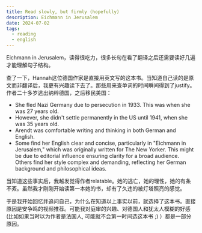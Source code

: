 ```yaml
---
title: Read slowly, but firmly (hopefully)
description: Eichmann in Jerusalem
date: 2024-07-02
tags:
  - reading
  - english
---
```

Eichmann in Jerusalem，读得很吃力，很多长句在看了翻译之后还需要读好几遍才能理解句子结构。

查了一下，Hannah这位德国作家是直接用英文写的这本书。当知道自己读的是原文而非翻译后，我更有兴趣读下去了。那些用来查单词的时间瞬间得到了justify。作者二十多岁逃出纳粹德国，之后移民美国：

- She fled Nazi Germany due to persecution in 1933. This was when she was 27 years old.
- However, she didn't settle permanently in the US until 1941, when she was 35 years old.
- Arendt was comfortable writing and thinking in both German and English.
- Some find her English clear and concise, particularly in "Eichmann in Jerusalem," which was originally written for The New Yorker. This might be due to editorial influence ensuring clarity for a broad audience. Others find her style complex and demanding, reflecting her German background and philosophical ideas.

当知道这些事实后，我越发觉得作者relatable。她的逃亡，她的理性，她的有条不紊。虽然我才刚刚开始读第一本她的书，却有了久违的被灯塔照亮的感觉。

于是我开始回忆并追问自己，为什么在知道以上事实以前，就选择了这本书。直接原因是安争鸣的视频推荐。可能我对庭审的兴趣、对德国人和犹太人模糊的好感 (比如如果当时以为作者是法国人, 可能就不会第一时间选这本书 ;) ）都是一部分原因。
